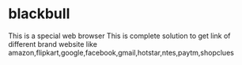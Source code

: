 # blackbull
This is a special web browser 
This is complete solution to get link of different brand website
like amazon,flipkart,google,facebook,gmail,hotstar,ntes,paytm,shopclues
